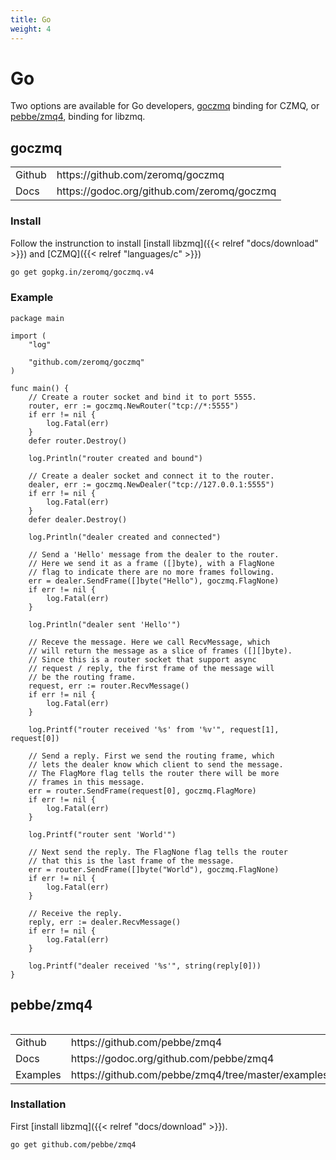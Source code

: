 ```yaml
---
title: Go
weight: 4
---
```


# Go

Two options are available for Go developers, [goczmq](https://github.com/zeromq/goczmq) binding for CZMQ, or [pebbe/zmq4](https://github.com/pebbe/zmq4), binding for libzmq.

## goczmq

<table>
<tr><td>Github</td><td>https://github.com/zeromq/goczmq</td></tr>
<tr><td>Docs</td><td>https://godoc.org/github.com/zeromq/goczmq</td></tr>
<table>

### Install

Follow the instrunction to install [install libzmq]({{< relref "docs/download" >}}) and [CZMQ]({{< relref "languages/c" >}})

```bash
go get gopkg.in/zeromq/goczmq.v4
```

### Example

```golang
package main

import (
	"log"

	"github.com/zeromq/goczmq"
)

func main() {
	// Create a router socket and bind it to port 5555.
	router, err := goczmq.NewRouter("tcp://*:5555")
	if err != nil {
		log.Fatal(err)
	}
	defer router.Destroy()

	log.Println("router created and bound")

	// Create a dealer socket and connect it to the router.
	dealer, err := goczmq.NewDealer("tcp://127.0.0.1:5555")
	if err != nil {
		log.Fatal(err)
	}
	defer dealer.Destroy()

	log.Println("dealer created and connected")

	// Send a 'Hello' message from the dealer to the router.
	// Here we send it as a frame ([]byte), with a FlagNone
	// flag to indicate there are no more frames following.
	err = dealer.SendFrame([]byte("Hello"), goczmq.FlagNone)
	if err != nil {
		log.Fatal(err)
	}

	log.Println("dealer sent 'Hello'")

	// Receve the message. Here we call RecvMessage, which
	// will return the message as a slice of frames ([][]byte).
	// Since this is a router socket that support async
	// request / reply, the first frame of the message will
	// be the routing frame.
	request, err := router.RecvMessage()
	if err != nil {
		log.Fatal(err)
	}

	log.Printf("router received '%s' from '%v'", request[1], request[0])

	// Send a reply. First we send the routing frame, which
	// lets the dealer know which client to send the message.
	// The FlagMore flag tells the router there will be more
	// frames in this message.
	err = router.SendFrame(request[0], goczmq.FlagMore)
	if err != nil {
		log.Fatal(err)
	}

	log.Printf("router sent 'World'")

	// Next send the reply. The FlagNone flag tells the router
	// that this is the last frame of the message.
	err = router.SendFrame([]byte("World"), goczmq.FlagNone)
	if err != nil {
		log.Fatal(err)
	}

	// Receive the reply.
	reply, err := dealer.RecvMessage()
	if err != nil {
		log.Fatal(err)
	}

	log.Printf("dealer received '%s'", string(reply[0]))
}
```

## pebbe/zmq4

<table>
<tr><td>Github</td><td>https://github.com/pebbe/zmq4</td></tr>
<tr><td>Docs</td><td>https://godoc.org/github.com/pebbe/zmq4</td></tr>
<tr><td>Examples</td><td>https://github.com/pebbe/zmq4/tree/master/examples</td></tr>
<table>

### Installation

First [install libzmq]({{< relref "docs/download" >}}).

```bash
go get github.com/pebbe/zmq4
```